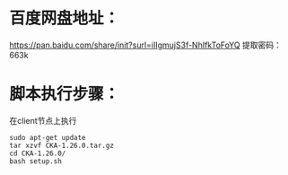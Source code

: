 # 百度网盘地址：
https://pan.baidu.com/share/init?surl=iIIgmujS3f-NhIfkToFoYQ
提取密码：663k

# 脚本执行步骤：
在client节点上执行
```
sudo apt-get update
tar xzvf CKA-1.26.0.tar.gz
cd CKA-1.26.0/
bash setup.sh
```
